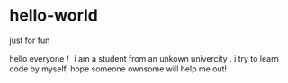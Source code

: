 # hello-world
just for fun

hello everyone！
i am a student from an unkown univercity .
i try to learn code by myself, hope someone ownsome will help me out!
